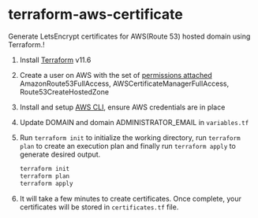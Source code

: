 # terraform-aws-certificate
Generate LetsEncrypt certificates for AWS(Route 53) hosted domain using Terraform.!

1. Install [Terraform](https://learn.hashicorp.com/terraform/getting-started/install.html) v11.6
2. Create a user on AWS with the set of [permissions attached](https://docs.aws.amazon.com/IAM/latest/UserGuide/access_policies_manage-attach-detach.html#add-policies-console) AmazonRoute53FullAccess, AWSCertificateManagerFullAccess, Route53CreateHostedZone
3. Install and setup [AWS CLI](https://docs.aws.amazon.com/cli/latest/userguide/cli-chap-install.html), ensure AWS credentials are in place
4. Update DOMAIN and domain ADMINISTRATOR_EMAIL in `variables.tf`
5. Run `terraform init` to initialize the working directory, run `terraform plan` to create an execution plan and finally run `terraform apply` to generate desired output.

    ```sh
   terraform init
   terraform plan
   terraform apply
    ```
6. It will take a few minutes to create certificates. Once complete, your certificates will be stored in `certificates.tf` file.